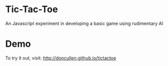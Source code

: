 # Tic-Tac-Toe
An Javascript experiment in developing a basic game using rudimentary AI

# Demo
To try it out, visit: http://doncullen.github.io/tictactoe